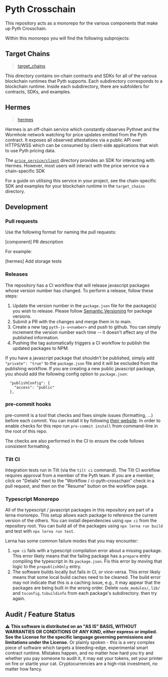 # Pyth Crosschain

This repository acts as a monorepo for the various components that make up
Pyth Crosschain.

Within this monorepo you will find the following subprojects:

## Target Chains

> [target_chains](./target_chains/)

This directory contains on-chain contracts and SDKs for all of the various
blockchain runtimes that Pyth supports. Each subdirectory corresponds to a
blockchain runtime. Inside each subdirectory, there are subfolders for
contracts, SDKs, and examples.

## Hermes

> [hermes](./hermes/)

Hermes is an off-chain service which constantly observes Pythnet and the
Wormhole network watching for price updates emitted from the Pyth contract. It
exposes all observed attestations via a public API over HTTPS/WSS which can be
consumed by client-side applications that wish to use Pyth pricing data.

The [`price_service/client`](./price_service/client/) directory provides an SDK for interacting with Hermes.
However, most users will interact with the price service via a chain-specific SDK

For a guide on utilising this service in your project, see the chain-specific SDK
and examples for your blockchain runtime in the `target_chains` directory.

## Development

### Pull requests

Use the following format for naming the pull requests:

[component] PR description

For example:

[hermes] Add storage tests

### Releases

The repository has a CI workflow that will release javascript packages whose version number has changed.
To perform a release, follow these steps:

1. Update the version number in the `package.json` file for the package(s) you wish to release. Please follow [Semantic Versioning](https://semver.org/) for package versions.
2. Submit a PR with the changes and merge them in to main.
3. Create a new tag `pyth-js-v<number>` and push to github. You can simply increment the version number each time -- it doesn't affect any of the published information.
4. Pushing the tag automatically triggers a CI workflow to publish the updated packages to NPM.

If you have a javascript package that shouldn't be published, simply add `"private": "true"` to the `package.json` file
and it will be excluded from the publishing workflow. If you are creating a new public javascript package, you should add
the following config option to `package.json`:

```
  "publishConfig": {
    "access": "public"
  },
```

### pre-commit hooks

pre-commit is a tool that checks and fixes simple issues (formatting, ...) before each commit. You can install it by following [their website](https://pre-commit.com/). In order to enable checks for this repo run `pre-commit install` from command-line in the root of this repo.

The checks are also performed in the CI to ensure the code follows consistent formatting.

### Tilt CI

Integration tests run in Tilt (via the `tilt ci` command). The Tilt CI workflow requires approval from a member of the Pyth team. If you are a member, click on "Details" next to the "Workflow / ci-pyth-crosschain" check in a pull request, and then on the "Resume" button on the workflow page.

### Typescript Monorepo

All of the typescript / javascript packages in this repository are part of a lerna monorepo.
This setup allows each package to reference the current version of the others.
You can install dependencies using `npm ci` from the repository root.
You can build all of the packages using `npx lerna run build` and test with `npx lerna run test`.

Lerna has some common failure modes that you may encounter:

1. `npm ci` fails with a typescript compilation error about a missing package.
   This error likely means that the failing package has a `prepare` entry compiling the typescript in its `package.json`.
   Fix this error by moving that logic to the `prepublishOnly` entry.
1. The software builds locally but fails in CI, or vice-versa.
   This error likely means that some local build caches need to be cleaned.
   The build error may not indicate that this is a caching issue, e.g., it may appear that the packages are being built in the wrong order.
   Delete `node_modules/`, `lib/` and `tsconfig.tsbuildinfo` from each package's subdirectory. then try again.

## Audit / Feature Status

⚠ **This software is distributed on an "AS IS" BASIS, WITHOUT WARRANTIES OR CONDITIONS OF ANY KIND, either express or
implied. See the License for the specific language governing permissions and limitations under the License.** Or plainly
spoken - this is a very complex piece of software which targets a bleeding-edge, experimental smart contract runtime.
Mistakes happen, and no matter how hard you try and whether you pay someone to audit it, it may eat your tokens, set
your printer on fire or startle your cat. Cryptocurrencies are a high-risk investment, no matter how fancy.
